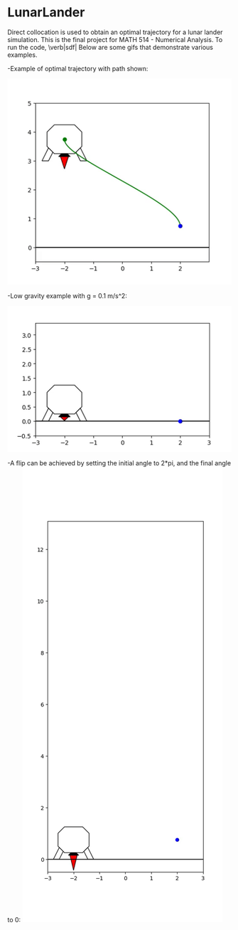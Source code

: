 # LunarLander
Direct collocation is used to obtain an optimal trajectory for a lunar lander simulation. This is the final project for MATH 514 - Numerical Analysis. To run the code, \verb|sdf| Below are some gifs that demonstrate various examples.

-Example of optimal trajectory with path shown:

![](movies/gifs/show_traj.gif)

-Low gravity example with g = 0.1 m/s^2:

![](movies/gifs/low_grav.gif)

-A flip can be achieved by setting the initial angle to 2\*pi, and the final angle to 0:
![](movies/gifs/flip.gif)
